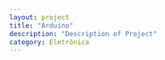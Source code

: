 ```yaml
---
layout: project
title: "Arduino"
description: "Description of Project"
category: Eletrônica
---
```

